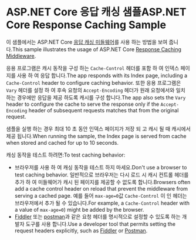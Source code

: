 # <a name="aspnet-core-response-caching-sample"></a><span data-ttu-id="bf4c1-101">ASP.NET Core 응답 캐싱 샘플</span><span class="sxs-lookup"><span data-stu-id="bf4c1-101">ASP.NET Core Response Caching Sample</span></span>

<span data-ttu-id="bf4c1-102">이 샘플에서는 ASP.NET Core [응답 캐싱 미들웨어](https://docs.microsoft.com/aspnet/core/performance/caching/middleware)를 사용 하는 방법을 보여 줍니다.</span><span class="sxs-lookup"><span data-stu-id="bf4c1-102">This sample illustrates the usage of ASP.NET Core [Response Caching Middleware](https://docs.microsoft.com/aspnet/core/performance/caching/middleware).</span></span>

<span data-ttu-id="bf4c1-103">응용 프로그램은 캐시 동작을 구성 하는 `Cache-Control` 헤더를 포함 하 여 인덱스 페이지를 사용 하 여 응답 합니다.</span><span class="sxs-lookup"><span data-stu-id="bf4c1-103">The app responds with its Index page, including a `Cache-Control` header to configure caching behavior.</span></span> <span data-ttu-id="bf4c1-104">또한 응용 프로그램은 `Vary` 헤더를 설정 하 여 후속 요청의 `Accept-Encoding` 헤더가 원래 요청에서와 일치 하는 경우에만 응답을 제공 하도록 캐시를 구성 합니다.</span><span class="sxs-lookup"><span data-stu-id="bf4c1-104">The app also sets the `Vary` header to configure the cache to serve the response only if the `Accept-Encoding` header of subsequent requests matches that from the original request.</span></span>

<span data-ttu-id="bf4c1-105">샘플을 실행 하는 경우 최대 10 초 동안 인덱스 페이지가 저장 되 고 캐시 될 때 캐시에서 제공 됩니다.</span><span class="sxs-lookup"><span data-stu-id="bf4c1-105">When running the sample, the Index page is served from cache when stored and cached for up to 10 seconds.</span></span>

<span data-ttu-id="bf4c1-106">캐싱 동작을 테스트 하려면:</span><span class="sxs-lookup"><span data-stu-id="bf4c1-106">To test caching behavior:</span></span>

* <span data-ttu-id="bf4c1-107">브라우저를 사용 하 여 캐싱 동작을 테스트 하지 마세요.</span><span class="sxs-lookup"><span data-stu-id="bf4c1-107">Don't use a browser to test caching behavior.</span></span> <span data-ttu-id="bf4c1-108">일반적으로 브라우저는 다시 로드 시 캐시 컨트롤 헤더를 추가 하 여 미들웨어가 캐시 된 페이지를 제공할 수 없도록 합니다.</span><span class="sxs-lookup"><span data-stu-id="bf4c1-108">Browsers often add a cache control header on reload that prevent the middleware from serving a cached page.</span></span> <span data-ttu-id="bf4c1-109">예를 들어 `max-age=0`값 `Cache-Control` 이 인 헤더는 브라우저에서 추가 될 수 있습니다.</span><span class="sxs-lookup"><span data-stu-id="bf4c1-109">For example, a `Cache-Control` header with a value of `max-age=0`) might be added by the browser.</span></span>
* <span data-ttu-id="bf4c1-110"><a href="https://www.telerik.com/fiddler">Fiddler</a> 또는 <a href="https://www.getpostman.com/">postman</a>과 같은 요청 헤더를 명시적으로 설정할 수 있도록 하는 개발자 도구를 사용 합니다.</span><span class="sxs-lookup"><span data-stu-id="bf4c1-110">Use a developer tool that permits setting the request headers explicitly, such as <a href="https://www.telerik.com/fiddler">Fiddler</a> or <a href="https://www.getpostman.com/">Postman</a>.</span></span>
